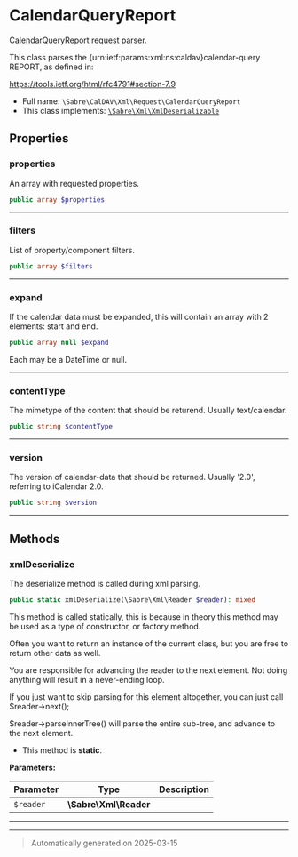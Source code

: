 
# CalendarQueryReport

CalendarQueryReport request parser.

This class parses the {urn:ietf:params:xml:ns:caldav}calendar-query
REPORT, as defined in:

https://tools.ietf.org/html/rfc4791#section-7.9

* Full name: `\Sabre\CalDAV\Xml\Request\CalendarQueryReport`
* This class implements:
[`\Sabre\Xml\XmlDeserializable`](../../../Xml/XmlDeserializable.md)



## Properties


### properties

An array with requested properties.

```php
public array $properties
```






***

### filters

List of property/component filters.

```php
public array $filters
```






***

### expand

If the calendar data must be expanded, this will contain an array with 2
elements: start and end.

```php
public array|null $expand
```

Each may be a DateTime or null.




***

### contentType

The mimetype of the content that should be returend. Usually
text/calendar.

```php
public string $contentType
```






***

### version

The version of calendar-data that should be returned. Usually '2.0',
referring to iCalendar 2.0.

```php
public string $version
```






***

## Methods


### xmlDeserialize

The deserialize method is called during xml parsing.

```php
public static xmlDeserialize(\Sabre\Xml\Reader $reader): mixed
```

This method is called statically, this is because in theory this method
may be used as a type of constructor, or factory method.

Often you want to return an instance of the current class, but you are
free to return other data as well.

You are responsible for advancing the reader to the next element. Not
doing anything will result in a never-ending loop.

If you just want to skip parsing for this element altogether, you can
just call $reader->next();

$reader->parseInnerTree() will parse the entire sub-tree, and advance to
the next element.

* This method is **static**.




**Parameters:**

| Parameter | Type | Description |
|-----------|------|-------------|
| `$reader` | **\Sabre\Xml\Reader** |  |





***


***
> Automatically generated on 2025-03-15
